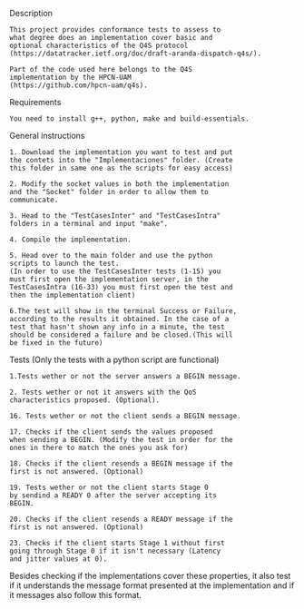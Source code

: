 Description

    This project provides conformance tests to assess to
    what degree does an implementation cover basic and
    optional characteristics of the Q4S protocol
    (https://datatracker.ietf.org/doc/draft-aranda-dispatch-q4s/).

    Part of the code used here belongs to the Q4S
    implementation by the HPCN-UAM
    (https://github.com/hpcn-uam/q4s).

Requirements

    You need to install g++, python, make and build-essentials.

General instructions

    1. Download the implementation you want to test and put
    the contets into the "Implementaciones" folder. (Create
    this folder in same one as the scripts for easy access)

    2. Modify the socket values in both the implementation
    and the "Socket" folder in order to allow them to
    communicate.

    3. Head to the "TestCasesInter" and "TestCasesIntra" 
    folders in a terminal and input "make".

    4. Compile the implementation.

    5. Head over to the main folder and use the python
    scripts to launch the test.
    (In order to use the TestCasesInter tests (1-15) you
    must first open the implementation server, in the 
    TestCasesIntra (16-33) you must first open the test and
    then the implementation client)
    
    6.The test will show in the terminal Success or Failure,
    according to the results it obtained. In the case of a
    test that hasn't shown any info in a minute, the test
    should be considered a failure and be closed.(This will
    be fixed in the future)

Tests (Only the tests with a python script are functional)

    1.Tests wether or not the server answers a BEGIN message.

    2. Tests wether or not it answers with the QoS 
    characteristics proposed. (Optional).

    16. Tests wether or not the client sends a BEGIN message.

    17. Checks if the client sends the values proposed
    when sending a BEGIN. (Modify the test in order for the
    ones in there to match the ones you ask for)

    18. Checks if the client resends a BEGIN message if the
    first is not answered. (Optional)

    19. Tests wether or not the client starts Stage 0
    by sendind a READY 0 after the server accepting its
    BEGIN.

    20. Checks if the client resends a READY message if the
    first is not answered. (Optional)

    23. Checks if the client starts Stage 1 without first
    going through Stage 0 if it isn't necessary (Latency
    and jitter values at 0).

Besides checking if the implementations cover these properties,
it also test if it understands the message 
format presented at the implementation and if it messages
also follow this format.